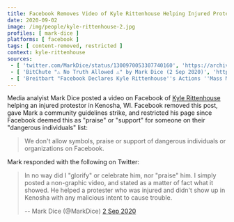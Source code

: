 ```yaml
---
title: Facebook Removes Video of Kyle Rittenhouse Helping Injured Protestor
date: 2020-09-02
image: /img/people/kyle-rittenhouse-2.jpg
profiles: [ mark-dice ]
platforms: [ facebook ]
tags: [ content-removed, restricted ]
context: kyle-rittenhouse
sources:
 - [ 'twitter.com/MarkDice/status/1300970053307740160', 'https://archive.is/AOOOT' ]
 - [ 'BitChute "⚠️ No Truth Allowed ⚠️" by Mark Dice (2 Sep 2020)', 'https://www.bitchute.com/video/Tj-WjV2dtmI/' ]
 - [ 'Breitbart "Facebook Declares Kyle Rittenhouse''s Actions ''Mass Murder,'' Won''t Allow Posts in Support" by Allum Bokhari (2 Sep 2020)', 'https://archive.is/jYQvR' ]
---
```


Media analyist Mark Dice posted a video on Facebook of [Kyle
Rittenhouse](/context/kyle-rittenhouse/) helping an injured protestor in
Kenosha, WI. Facebook removed this post, gave Mark a community guidelines
strike, and restricted his page since Facebook deemed this as "praise" or
"support" for someone on their "dangerous individuals" list:
> We don't allow symbols, praise or support of dangerous individuals or
> organizations on Facebook.

Mark responded with the following on Twitter:
> In no way did I "glorify" or celebrate him, nor "praise" him. I simply posted
> a non-graphic video, and stated as a matter of fact what it showed.  He
> helped a protester who was injured and didn't show up in Kenosha with any
> malicious intent to cause trouble.
>
> -- Mark Dice (@MarkDice) [2 Sep 2020](https://archive.is/AOOOT#selection-1843.0-1843.260)
